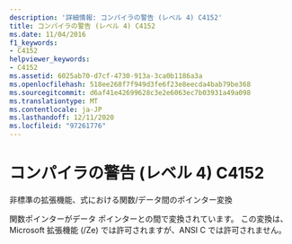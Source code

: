 ```yaml
---
description: '詳細情報: コンパイラの警告 (レベル 4) C4152'
title: コンパイラの警告 (レベル 4) C4152
ms.date: 11/04/2016
f1_keywords:
- C4152
helpviewer_keywords:
- C4152
ms.assetid: 6025ab70-d7cf-4730-913a-3ca0b1186a3a
ms.openlocfilehash: 518ee268f7f949d3fe6f23e8eecda4bab79be368
ms.sourcegitcommit: d6af41e42699628c3e2e6063ec7b03931a49a098
ms.translationtype: MT
ms.contentlocale: ja-JP
ms.lasthandoff: 12/11/2020
ms.locfileid: "97261776"
---
```

# <a name="compiler-warning-level-4-c4152"></a>コンパイラの警告 (レベル 4) C4152

非標準の拡張機能、式における関数/データ間のポインター変換

関数ポインターがデータ ポインターとの間で変換されています。 この変換は、Microsoft 拡張機能 (/Ze) では許可されますが、ANSI C では許可されません。
